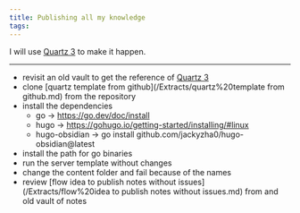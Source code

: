 ```yaml
---
title: Publishing all my knowledge
tags:
---
```


I will use [Quartz 3](/Bibliography/Quartz%203.md) to make it happen.

---
- revisit an old vault to get the reference of [Quartz 3](/Bibliography/Quartz%203.md)
- clone [quartz template from github](/Extracts/quartz%20template from github.md) from the repository
- install the dependencies
	- go -> https://go.dev/doc/install
	- hugo -> https://gohugo.io/getting-started/installing/#linux
	- hugo-obsidian -> go install github.com/jackyzha0/hugo-obsidian@latest
- install the path for go binaries
- run the server template without changes
- change the content folder and fail because of the names
- review [flow idea to publish notes without issues](/Extracts/flow%20idea to publish notes without issues.md) from and old vault of notes
